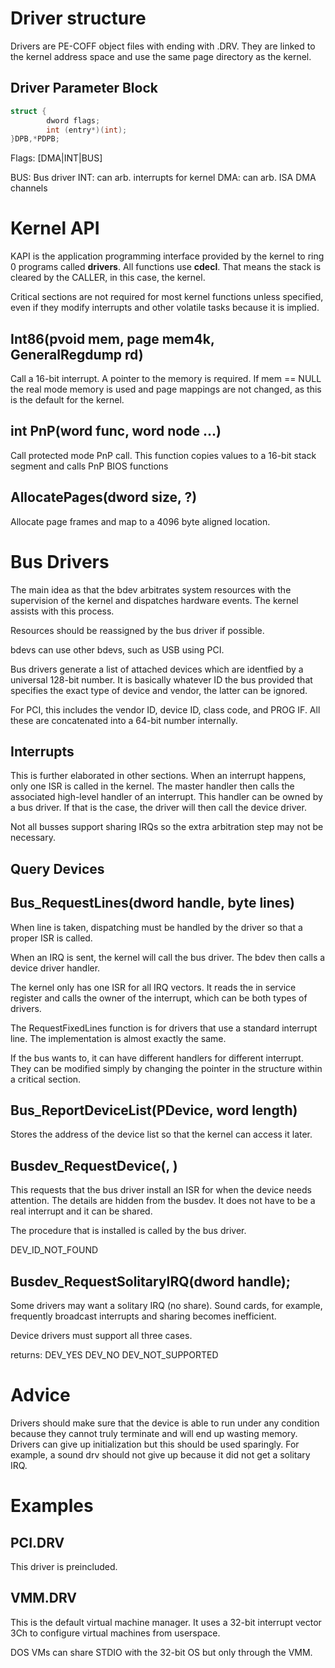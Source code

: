 # Driver structure

Drivers are PE-COFF object files with ending with .DRV. They are linked to the kernel address space and use the same page directory as the kernel.

## Driver Parameter Block

```c
struct {
        dword flags;
        int (entry*)(int);
}DPB,*PDPB;
```

Flags: [DMA|INT|BUS]

BUS: Bus driver
INT: can arb. interrupts for kernel
DMA: can arb. ISA DMA channels

# Kernel API

KAPI is the application programming interface provided by the kernel to ring 0 programs called __drivers__. All functions use __cdecl__. That means the stack is cleared by the CALLER, in this case, the kernel.

Critical sections are not required for most kernel functions unless specified, even if they modify interrupts and other volatile tasks because it is implied.

## Int86(pvoid mem, page mem4k, GeneralRegdump rd)

Call a 16-bit interrupt. A pointer to the memory is required. If mem == NULL the real mode memory is used and page mappings are not changed, as this is the default for the kernel.

## int PnP(word func, word node ...)

Call protected mode PnP call. This function copies values to a 16-bit stack segment and calls PnP BIOS functions

## AllocatePages(dword size, ?)

Allocate page frames and map to a 4096 byte aligned location.

# Bus Drivers

The main idea as that the bdev arbitrates system resources with the supervision of the kernel and dispatches hardware events. The kernel assists with this process.

Resources should be reassigned by the bus driver if possible.

bdevs can use other bdevs, such as USB using PCI.

Bus drivers generate a list of attached devices which are identfied by a universal 128-bit number. It is basically whatever ID the bus provided that specifies the exact type of device and vendor, the latter can be ignored.

For PCI, this includes the vendor ID, device ID, class code, and PROG IF. All these are concatenated into a 64-bit number internally.

## Interrupts

This is further elaborated in other sections. When an interrupt happens, only one ISR is called in the kernel. The master handler then calls the associated high-level handler of an interrupt. This handler can be owned by a bus driver. If that is the case, the driver will then call the device driver.

Not all busses support sharing IRQs so the extra arbitration step may not be necessary.

## Query Devices

## Bus_RequestLines(dword handle, byte lines)

When  line is taken, dispatching must be handled by the driver so that a proper ISR is called.

When an IRQ is sent, the kernel will call the bus driver. The bdev then calls a device driver handler.

The kernel only has one ISR for all IRQ vectors. It reads the in service register and calls the owner of the interrupt, which can be both types of drivers.

The RequestFixedLines function is for drivers that use a standard interrupt line. The implementation is almost exactly the same.

If the bus wants to, it can have different handlers for different interrupt. They can be modified simply by changing the pointer in the structure within a critical section.

## Bus_ReportDeviceList(PDevice, word length)

Stores the address of the device list so that the kernel can access it later.

## Busdev_RequestDevice(, )

This requests that the bus driver install an ISR for when the device needs attention. The details are hidden from the busdev. It does not have to be a real interrupt and it can be shared.

The procedure that is installed is called by the bus driver.

DEV_ID_NOT_FOUND

## Busdev_RequestSolitaryIRQ(dword handle);

Some drivers may want a solitary IRQ (no share). Sound cards, for example, frequently broadcast interrupts and sharing becomes inefficient.

Device drivers must support all three cases.

returns:
DEV_YES
DEV_NO
DEV_NOT_SUPPORTED

# Advice

Drivers should make sure that the device is able to run under any condition because they cannot truly terminate and will end up wasting memory. Drivers can give up initialization but this should be used sparingly. For example, a sound drv should not give up because it did not get a solitary IRQ.

# Examples
## PCI.DRV

This driver is preincluded.

## VMM.DRV

This is the default virtual machine manager. It uses a 32-bit interrupt vector 3Ch to configure virtual machines from userspace.

DOS VMs can share STDIO with the 32-bit OS but only through the VMM.
